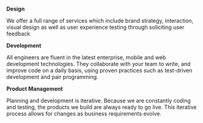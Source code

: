 **Design**

We offer a full range of services which include brand strategy, interaction, visual design as well as user experience testing through soliciting user feedback

**Development**

All engineers are fluent in the latest enterprise, mobile and web development technologies.
They collaborate with your team to write, and improve code on a daily basis, using proven practices such as test-driven development and pair programming.

**Product Management**

Planning and development is iterative. Because we are constantly coding and testing, the products we build are always ready to go live. 
This iterative process allows for changes as business requirements evolve.
